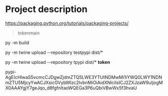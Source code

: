 # Project description
https://packaging.python.org/tutorials/packaging-projects/


> tokenmain

py -m build

py -m twine upload --repository testpypi dist/*

py -m twine upload --repository tpypi dist/*
__token__

pypi-AgEIcHlwaS5vcmcCJDgwZjdmZTQ5LWE3YTUtNDMwMi1iYWQ0LWY1NDNmZTU5MjcyYwACJXsicGVybWlzc2lvbnMiOiAidXNlciIsICJ2ZXJzaW9uIjogMX0AAAYgjY7geJqo_d8fgfnltaoWQEGa3P6uQbiVBwWx5f3hvaU

